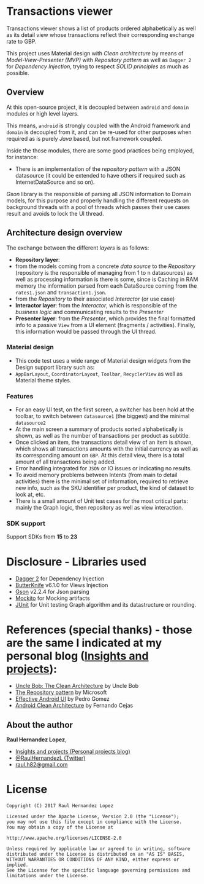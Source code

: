 # Transactions viewer
Transactions viewer shows a list of products ordered alphabetically as well as its detail view whose transactions reflect their
corresponding exchange rate to GBP.

This project uses Material design with *Clean architecture* by means of *Model-View-Presenter (MVP)* with *Repository pattern*
as well as `Dagger 2` for *Dependency Injection*, trying to respect *SOLID principles* as much as possible.

## Overview
At this open-source project, it is decoupled between `android` and `domain` modules or high level layers.

This means, `android` is strongly coupled with the Android framework and `domain` is decoupled from it, and can be re-used for other purposes when
required as is purely *Java* based, but not framework coupled.

Inside the those modules, there are some good practices being employed, for instance:
- There is an implementation of the *repository pattern* with a JSON datasource (it could be extended to have others if required such as InternetDataSource and so on).

*Gson* library is the responsible of parsing all JSON information to Domain models, for this purpose and properly handling 
the different requests on background threads with a pool of threads which passes their use cases result and avoids to lock the
UI thread.

## Architecture design overview
The exchange between the different *layers* is as follows:
- **Repository layer**:
 - from the models coming from a concrete *data source* to the *Repository* (repository is the responsible of managing from 1 to n datasources) as well as processing information is there is some, since is Caching in RAM memory the information parsed from each DataSource coming from the 
 `rates1.json` and `transaction1.json`.
 - from the *Repository* to their associated *Interactor* (or use case)
- **Interactor layer**: from the *Interactor*, which is responsible of the *business logic* and communicating results to the *Presenter*
- **Presenter layer**: from the *Presenter*, which provides the final formatted info to a passive `View` from a UI element (fragments / activities).
Finally, this information would be passed through the UI thread.


### Material design
- This code test uses a wide range of Material design widgets from the Design support library such as:
- `AppBarLayout`, `CoordinatorLayout`, `Toolbar`, `RecyclerView` as well as Material theme styles.

### Features
- For an easy UI test, on the first screen, a switcher has been hold at the toolbar, to switch between `datasource1` (the biggest) and the minimal `datasource2`
- At the main screen a summary of products sorted alphabetically is shown, as well as the number of transactions per product as subtitle.
- Once clicked an item, the transactions detail view of an item is shown, which shows all transactions amounts with the initial currency
as well as its corresponding amount on `GBP`. At this detail view, there is a total amount of all transactions being added.
- Error handling integrated for `JSON` or IO issues or indicating no results.
- To avoid memory problems between Intents (from main to detail activities) there is the minimal set of information, required to retrieve new
info, such as the SKU identifier per product, the kind of dataset to look at, etc.
- There is a small amount of Unit test cases for the most critical parts: mainly the Graph logic, then repository as well as view interaction.

### SDK support
Support SDKs from **15** to **23**

# Disclosure - Libraries used
- [Dagger 2](http://google.github.io/dagger) for Dependency Injection
- [ButterKnife](http://jakewharton.github.io/butterknife) v6.1.0 for Views Injection
- [Gson](https://github.com/google/gson/blob/master/UserGuide.md) v2.2.4 for Json parsing
- [Mockito](http://site.mockito.org/) for Mocking artifacts
- [JUnit](http://junit.org/) for Unit testing Graph algorithm and its datastructure or rounding.

# References (special thanks) - those are the same I indicated at my personal blog ([Insights and projects](https://raulh82vlc.github.io/Movies-Finder)): 
- [Uncle Bob: The Clean Architecture](https://blog.8thlight.com/uncle-bob/2012/08/13/the-clean-architecture.html) by Uncle Bob
- [The Repository pattern](https://msdn.microsoft.com/en-us/library/ff649690.aspx) by Microsoft
- [Effective Android UI](https://github.com/pedrovgs/EffectiveAndroidUI) by Pedro Gomez
- [Android Clean Architecture](https://github.com/android10/Android-CleanArchitecture) by Fernando Cejas

## About the author
**Raul Hernandez Lopez**,
- [Insights and projects (Personal projects blog)](https://raulh82vlc.github.io/Movies-Finder)
- [@RaulHernandezL (Twitter)](https://twitter.com/RaulHernandezL)
- [raul.h82@gmail.com](mailto:raul.h82@gmail.com)

# License
```
Copyright (C) 2017 Raul Hernandez Lopez

Licensed under the Apache License, Version 2.0 (the "License");
you may not use this file except in compliance with the License.
You may obtain a copy of the License at

http://www.apache.org/licenses/LICENSE-2.0

Unless required by applicable law or agreed to in writing, software
distributed under the License is distributed on an "AS IS" BASIS,
WITHOUT WARRANTIES OR CONDITIONS OF ANY KIND, either express or implied.
See the License for the specific language governing permissions and
limitations under the License.
```
